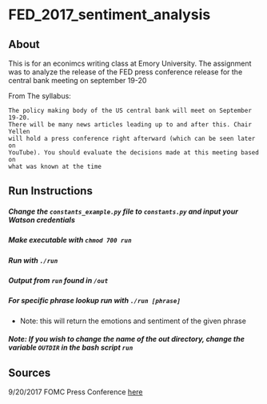 # FED_2017_sentiment_analysis

## About
This is for an econimcs writing class at Emory University. The assignment was to analyze the release of the FED press conference release for the central bank meeting on september 19-20

From The syllabus:
```
The policy making body of the US central bank will meet on September 19-20.
There will be many news articles leading up to and after this. Chair Yellen
will hold a press conference right afterward (which can be seen later on
YouTube). You should evaluate the decisions made at this meeting based on
what was known at the time
```

## Run Instructions

##### Change the `constants_example.py` file to `constants.py` and input your Watson credentials
##### Make executable with `chmod 700 run`
##### Run with `./run`
##### Output from `run` found in `/out`

##### For specific phrase lookup run with `./run [phrase]`
-  Note: this will return the emotions and sentiment of the given phrase

##### Note: If you wish to change the name of the out directory, change the variable `OUTDIR` in the bash script `run`

## Sources

9/20/2017 FOMC Press Conference [here](https://www.federalreserve.gov/mediacenter/files/FOMCpresconf20170920.pdf)